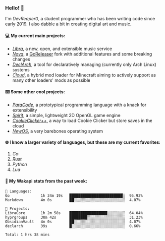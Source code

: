 ### Hello! 👋

I'm _DevReaper0_, a student programmer who has been writing code since early 2019. I also dabble a bit in creating digital art and music.

#### 💻 My current main projects:

-   _[Libra](https://github.com/LibraMusic)_, a new, open, and extensible music service
-   _[Nova](https://github.com/LibraMusic/Nova)_, a [GoReleaser](https://github.com/goreleaser/goreleaser) fork with additional features and some breaking changes
-   _[DeclArch](https://github.com/DevReaper0/declarch)_, a tool for declaratively managing (currently only Arch Linux) systems
-   _[Cloud](https://github.com/CloudLoaderMC/CloudLoader)_, a hybrid mod loader for Minecraft aiming to actively support as many other loaders' mods as possible

#### ⌨️ Some other cool projects:

-   _[ParaCode](https://github.com/ParaCodeLang/ParaCode)_, a prototypical programming language with a knack for extensibility
-   _[Spirit](https://gitlab.com/DevReaper0/SpiritEngine)_, a simple, lightweight 2D OpenGL game engine
-   _[CookieClicker++](https://github.com/DevReaper0/CookieClickerPlusPlus)_, a way to load Cookie Clicker but store saves in the cloud
-   _[NewOS](https://github.com/DevReaper0/NewOS)_, a very barebones operating system

#### 🌐 I know a larger variety of languages, but these are my current favorites:

1. _Go_
2. _Rust_
3. _Python_
4. _Lua_

#### 📡 My Wakapi stats from the past week:

```text
💾 Languages:
Go              1h 34m 19s   ████████████████████████░  95.93%
Markdown        4m 0s        ██░░░░░░░░░░░░░░░░░░░░░░░  4.07%

💼 Projects:
LibraCore       1h 2m 58s    █████████████████░░░░░░░░  64.04%
hyprgroups      30m 42s      ████████░░░░░░░░░░░░░░░░░  31.23%
ObsidianVault   4m 0s        ██░░░░░░░░░░░░░░░░░░░░░░░  4.07%
declarch        39s          █░░░░░░░░░░░░░░░░░░░░░░░░  0.66%

Total: 1 hrs 38 mins
```

